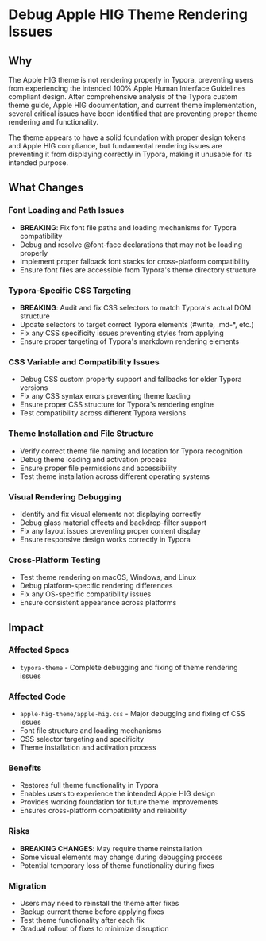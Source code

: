 # Debug Apple HIG Theme Rendering Issues

## Why

The Apple HIG theme is not rendering properly in Typora, preventing users from experiencing the intended 100% Apple Human Interface Guidelines compliant design. After comprehensive analysis of the Typora custom theme guide, Apple HIG documentation, and current theme implementation, several critical issues have been identified that are preventing proper theme rendering and functionality.

The theme appears to have a solid foundation with proper design tokens and Apple HIG compliance, but fundamental rendering issues are preventing it from displaying correctly in Typora, making it unusable for its intended purpose.

## What Changes

### Font Loading and Path Issues
- **BREAKING**: Fix font file paths and loading mechanisms for Typora compatibility
- Debug and resolve @font-face declarations that may not be loading properly
- Implement proper fallback font stacks for cross-platform compatibility
- Ensure font files are accessible from Typora's theme directory structure

### Typora-Specific CSS Targeting
- **BREAKING**: Audit and fix CSS selectors to match Typora's actual DOM structure
- Update selectors to target correct Typora elements (#write, .md-*, etc.)
- Fix any CSS specificity issues preventing styles from applying
- Ensure proper targeting of Typora's markdown rendering elements

### CSS Variable and Compatibility Issues
- Debug CSS custom property support and fallbacks for older Typora versions
- Fix any CSS syntax errors preventing theme loading
- Ensure proper CSS structure for Typora's rendering engine
- Test compatibility across different Typora versions

### Theme Installation and File Structure
- Verify correct theme file naming and location for Typora recognition
- Debug theme loading and activation process
- Ensure proper file permissions and accessibility
- Test theme installation across different operating systems

### Visual Rendering Debugging
- Identify and fix visual elements not displaying correctly
- Debug glass material effects and backdrop-filter support
- Fix any layout issues preventing proper content display
- Ensure responsive design works correctly in Typora

### Cross-Platform Testing
- Test theme rendering on macOS, Windows, and Linux
- Debug platform-specific rendering differences
- Fix any OS-specific compatibility issues
- Ensure consistent appearance across platforms

## Impact

### Affected Specs
- `typora-theme` - Complete debugging and fixing of theme rendering issues

### Affected Code
- `apple-hig-theme/apple-hig.css` - Major debugging and fixing of CSS issues
- Font file structure and loading mechanisms
- CSS selector targeting and specificity
- Theme installation and activation process

### Benefits
- Restores full theme functionality in Typora
- Enables users to experience the intended Apple HIG design
- Provides working foundation for future theme improvements
- Ensures cross-platform compatibility and reliability

### Risks
- **BREAKING CHANGES**: May require theme reinstallation
- Some visual elements may change during debugging process
- Potential temporary loss of theme functionality during fixes

### Migration
- Users may need to reinstall the theme after fixes
- Backup current theme before applying fixes
- Test theme functionality after each fix
- Gradual rollout of fixes to minimize disruption